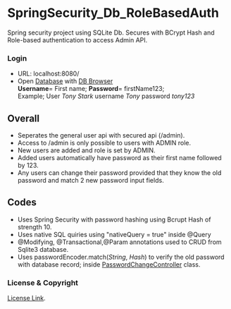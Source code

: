 # SpringSecurity_Db_RoleBasedAuth
Spring security project using SQLite Db. Secures with BCrypt Hash and Role-based authentication to access Admin API.

### Login
- URL: localhost:8080/ <br>
- Open [Database](/src/main/resources/Database.db) with [DB Browser](https://sqlitebrowser.org/)<br>
**Username**= First name; **Password**= firstName123;<br>
Example; User *Tony Stark* username *Tony* password *tony123* 


## Overall

- Seperates the general user api with secured api (/admin).<br>
- Access to /admin is only possible to users with ADMIN role.<br>
- New users are added and role is set by ADMIN.<br>
- Added users automatically have password as their first name followed by 123.
- Any users can change their password provided that they know the old password and match 2 new password input fields.<br>


## Codes
- Uses Spring Security with password hashing using Bcrupt Hash of strength 10.<br>
- Uses native SQL quiries using "nativeQuery = true" inside @Query
- @Modifying, @Transactional,@Param annotations used to CRUD from Sqlite3 database.<br>
- Uses passwordEncoder.match(*String*, *Hash*) to verify the old password with database record; inside [PasswordChangeController](src/main/java/com/qwertyfox/thefox/controller/PasswordChangeController.java) class.



### License & Copyright
[License Link](LICENSE). <br> 
